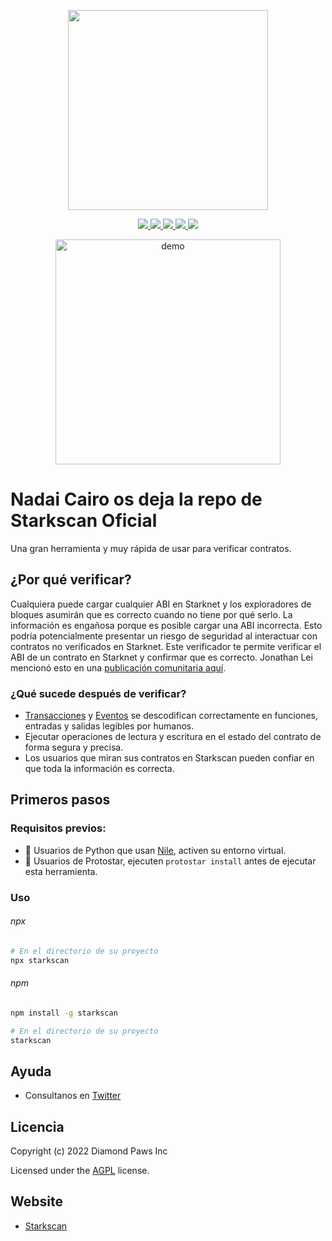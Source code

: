 <!-- logo -->
<p align="center">
  <a href="https://starkscan.co">
    <img width='320' src="https://raw.githubusercontent.com/starkscan/starkscan-verifier/main/docs/logo.svg">
  </a>
</p>

<!-- primary badges -->
<p align="center">
  <a href="https://www.npmjs.com/package/starkscan">
    <img src='https://img.shields.io/npm/v/starkscan' />
  </a>
  <a href="https://www.npmjs.com/package/starkscan">
    <img src='https://img.shields.io/npm/dt/starkscan?color=blueviolet' />
  </a>
  <a href="https://github.com/starkscan/starkscan-verifier/blob/main/LICENSE/">
    <img src="https://img.shields.io/badge/license-MIT-black">
  </a>
  <a href="https://github.com/starkscan/starkscan-verifier/stargazers">
    <img src='https://img.shields.io/github/stars/starkscan/starkscan-verifier?color=yellow' />
  </a>
  <a href="https://starkware.co/">
    <img src="https://img.shields.io/badge/powered_by-StarkWare-navy">
  </a>
</p>

<p align="center">
  <img width="360" src="https://raw.githubusercontent.com/starkscan/starkscan-verifier/main/docs/demo.gif" alt="demo" />
</p>

# Nadai Cairo os deja la repo de Starkscan Oficial

Una gran herramienta y muy rápida de usar para verificar contratos.

## ¿Por qué verificar? 

Cualquiera puede cargar cualquier ABI en Starknet y los exploradores de bloques asumirán que es correcto cuando no tiene por qué serlo. La información es engañosa porque es posible cargar una ABI incorrecta. Esto podría potencialmente presentar un riesgo de seguridad al interactuar con contratos no verificados en Starknet. Este verificador te permite verificar el ABI de un contrato en Starknet y confirmar que es correcto. Jonathan Lei mencionó esto en una [publicación comunitaria aquí](https://community.starknet.io/t/remove-abi-from-contract-deployment-request-and-get-code-response/308).

### ¿Qué sucede después de verificar? 

- [Transacciones](https://starkscan.co/txs) y [Eventos](https://starkscan.co/events) se descodifican correctamente en funciones, entradas y salidas legibles por humanos. 
- Ejecutar operaciones de lectura y escritura en el estado del contrato de forma segura y precisa. 
- Los usuarios que miran sus contratos en Starkscan pueden confiar en que toda la información es correcta.

## Primeros pasos 

### Requisitos previos: 

- 🐍 Usuarios de Python que usan [Nile](https://github.com/OpenZeppelin/nile), activen su entorno virtual. 
- 🌟 Usuarios de Protostar, ejecuten `protostar install` antes de ejecutar esta herramienta. 


### Uso

###### npx

```bash
# En el directorio de su proyecto
npx starkscan
```

###### npm

```bash
npm install -g starkscan

# En el directorio de su proyecto
starkscan
```

## Ayuda

- Consultanos en [Twitter](https://twitter.com/starkscanco)

## Licencia

Copyright (c) 2022 Diamond Paws Inc

Licensed under the [AGPL](https://github.com/starkscan/starkscan-verifier/blob/main/LICENSE) license.

## Website

- [Starkscan](https://starkscan.co)

